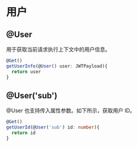 # 用户

## @User

用于获取当前请求执行上下文中的用户信息。

```ts {2}
@Get()
getUserInfo(@User() user: JWTPayload){
  return user
}
```

## @User('sub')

@User 也支持传入属性参数。如下所示，获取用户 ID。

```ts {2}
@Get()
getUserId(@User('sub') id: number){
  return id
}
```
